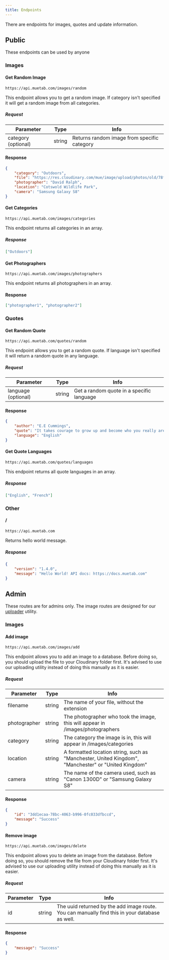 ```yaml
---
title: Endpoints
---
```


There are endpoints for images, quotes and update information.

## Public
These endpoints can be used by anyone
### Images
#### Get Random Image
```https://api.muetab.com/images/random```

This endpoint allows you to get a random image. If category isn't specified it will get a random image from all categories.
##### Request
Parameter | Type | Info
--- | --- | ---
category (optional) | string | Returns random image from specific category
#### Response
```json 
{
    "category": "Outdoors",
    "file": "https://res.cloudinary.com/mue/image/upload/photos/old/78ff331a7aa4bda3.jpg",
    "photographer": "David Ralph",
    "location": "Cotswold Wildlife Park", 
    "camera": "Samsung Galaxy S8"
}
```

#### Get Categories
```https://api.muetab.com/images/categories```

This endpoint returns all categories in an array.
##### Response
```json
["Outdoors"]
```

#### Get Photographers
```https://api.muetab.com/images/photographers```

This endpoint returns all photographers in an array.
#### Response
```json
["photographer1", "photographer2"]
```

### Quotes
#### Get Random Quote
```https://api.muetab.com/quotes/random```

This endpoint allows you to get a random quote. If language isn't specified it will return a random quote in any language.
##### Request
Parameter | Type | Info
--- | --- | ---
language (optional) | string | Get a random quote in a specific language
#### Response
```json
{
    "author": "E.E Cummings",
    "quote": "It takes courage to grow up and become who you really are.",
    "language": "English"
}
```

#### Get Quote Languages
```https://api.muetab.com/quotes/languages```

This endpoint returns all quote languages in an array.
##### Response
```json
["English", "French"]
```

### Other
#### /
```https://api.muetab.com```

Returns hello world message.
##### Response
```json
{
    "version": "1.4.0",
    "message": "Hello World! API docs: https://docs.muetab.com"
}
```

## Admin
These routes are for admins only. The image routes are designed for our [uploader](https://github.com/mue/uploader) utility.
### Images
#### Add image
```https://api.muetab.com/images/add```

This endpoint allows you to add an image to a database. Before doing so, you should upload the file to your Cloudinary folder first. It's advised to use our uploading utility instead of doing this manually as it is easier.
##### Request
Parameter | Type | Info
--- | --- | ---
filename | string | The name of your file, without the extension
photographer | string | The photographer who took the image, this will appear in /images/photographers
category | string | The category the image is in, this will appear in /images/categories
location | string | A formatted location string, such as "Manchester, United Kingdom", "Manchester" or "United Kingdom"
camera | string | The name of the camera used, such as "Canon 1300D" or "Samsung Galaxy S8"
#### Response
```json
{
    "id": "3dd1ecaa-78bc-4063-b996-0fc033dfbccd",
    "message": "Success"
}
```

#### Remove image
```https://api.muetab.com/images/delete```

This endpoint allows you to delete an image from the database. Before doing so, you should remove the file from your Cloudinary folder first. It's advised to use our uploading utility instead of doing this manually as it is easier.
##### Request
Parameter | Type | Info
--- | --- | ---
id | string | The uuid returned by the add image route. You can manually find this in your database as well.
#### Response
```json
{
    "message": "Success"
}
```